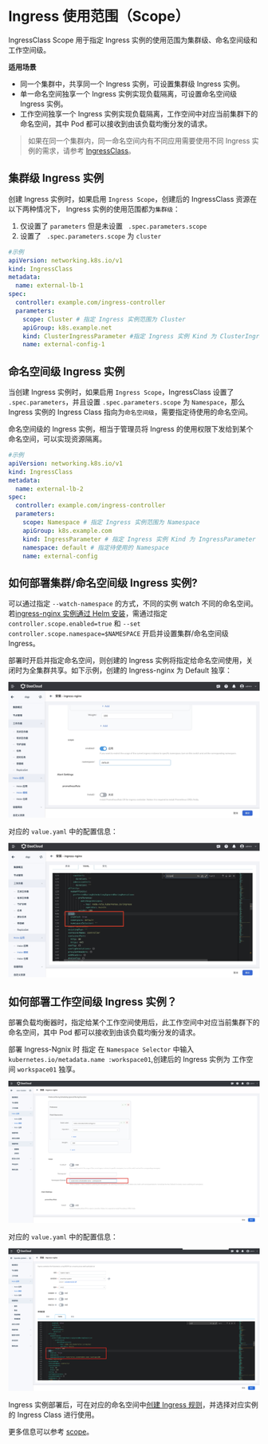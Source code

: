 # Ingress 使用范围（Scope）

IngressClass Scope 用于指定 Ingress 实例的使用范围为集群级、命名空间级和工作空间级。

**适用场景**

* 同一个集群中，共享同一个 Ingress 实例，可设置集群级 Ingress 实例。
* 单一命名空间独享一个 Ingress 实例实现负载隔离，可设置命名空间级 Ingress 实例。
* 工作空间独享一个 Ingress 实例实现负载隔离，工作空间中对应当前集群下的命名空间，其中 Pod 都可以接收到由该负载均衡分发的请求。

> 如果在同一个集群内，同一命名空间内有不同应用需要使用不同 Ingress 实例的需求，请参考 [IngressClass](ingressclass.md)。

## 集群级 Ingress 实例

创建 Ingress 实例时，如果启用 `Ingress Scope`，创建后的 IngressClass 资源在以下两种情况下， Ingress 实例的使用范围都为`集群级`：

1. 仅设置了 `parameters` 但是未设置 ` .spec.parameters.scope` 
2. 设置了 ` .spec.parameters.scope` 为 `cluster`

```yaml
#示例
apiVersion: networking.k8s.io/v1
kind: IngressClass
metadata:
  name: external-lb-1
spec:
  controller: example.com/ingress-controller
  parameters:
    scope: Cluster # 指定 Ingress 实例范围为 Cluster
    apiGroup: k8s.example.net
    kind: ClusterIngressParameter #指定 Ingress 实例 Kind 为 ClusterIngressParameter
    name: external-config-1
```

## 命名空间级 Ingress 实例

当创建 Ingress 实例时，如果启用 `Ingress Scope`，IngressClass 设置了 `.spec.parameters`，并且设置 `.spec.parameters.scope` 为 `Namespace`，那么 Ingress 实例的 Ingress Class 指向为`命名空间级`，需要指定待使用的命名空间。

命名空间级的 Ingress 实例，相当于管理员将 Ingress 的使用权限下发给到某个命名空间，可以实现资源隔离。

```yaml
#示例
apiVersion: networking.k8s.io/v1
kind: IngressClass
metadata:
  name: external-lb-2
spec:
  controller: example.com/ingress-controller
  parameters:
    scope: Namespace # 指定 Ingress 实例范围为 Namespace
    apiGroup: k8s.example.com
    kind: IngressParameter # 指定 Ingress 实例 Kind 为 IngressParameter
    namespace: default # 指定待使用的 Namespace
    name: external-config
```

## 如何部署集群/命名空间级 Ingress 实例?

可以通过指定 `--watch-namespace` 的方式，不同的实例 watch 不同的命名空间。
若[ingress-nginx 实例通过 Helm 安装](install.md)，需通过指定 `controller.scope.enabled=true` 和 `--set controller.scope.namespace=$NAMESPACE` 开启并设置集群/命名空间级 Ingress。

部署时开启并指定命名空间，则创建的 Ingress 实例将指定给命名空间使用，关闭时为全集群共享。如下示例，创建的 Ingress-nginx 为 Default 独享：

![scope01](../../images/scope01.jpg)

对应的 `value.yaml` 中的配置信息：

![scope02](../../images/scope02.jpg)

## 如何部署工作空间级 Ingress 实例？

部署负载均衡器时，指定给某个工作空间使用后，此工作空间中对应当前集群下的命名空间，其中 Pod 都可以接收到由该负载均衡分发的请求。

部署 Ingress-Ngnix 时 指定 在 `Namespace Selector` 中输入 `kubernetes.io/metadata.name :workspace01`,创建后的 Ingress 实例为 工作空间 `workspace01` 独享。

![工作空间Ingress](../../images/workspaceingress.jpg)

对应的 `value.yaml` 中的配置信息：

![workspaceingress02](../../images/workspaceingress02.jpg)

Ingress 实例部署后，可在对应的命名空间中[创建 Ingress 规则](../../../kpanda/07UserGuide/ServicesandRoutes/CreatingIngress.md)，并选择对应实例的 Ingress Class 进行使用。

更多信息可以参考 [scope](https://kubernetes.github.io/ingress-nginx/deploy/#scope)。
